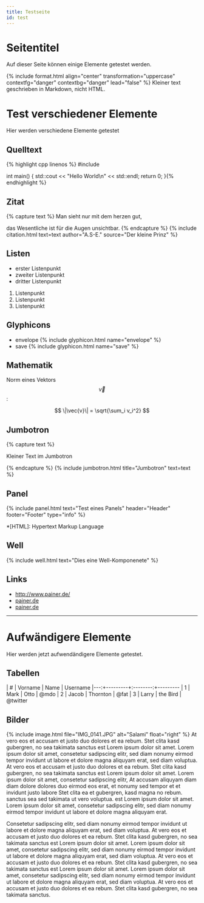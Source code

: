 ```yaml
---
title: Testseite
id: test
---
```


# Seitentitel

Auf dieser Seite können einige Elemente getestet werden.

{% include format.html align="center" transformation="uppercase" contextfg="danger" contextbg="danger" lead="false" %}
Kleiner text geschrieben in Markdown, nicht HTML.

# Test verschiedener Elemente

Hier werden verschiedene Elemente getestet

## Quelltext

{% highlight cpp linenos %}
#include <iostream>

int main() {
  std::cout << "Hello World\n" << std::endl;
  return 0;
}{% endhighlight %}

## Zitat

{% capture text %}
Man sieht nur mit dem herzen gut,

das Wesentliche ist für die Augen unsichtbar.
{% endcapture %}
{% include citation.html text=text author="A.S-E." source="Der kleine Prinz" %}

## Listen

* erster Listenpunkt
* zweiter Listenpunkt
* dritter Listenpunkt

1. Listenpunkt
2. Listenpunkt
3. Listenpunkt

## Glyphicons

* envelope {% include glyphicon.html name="envelope" %}
* save {% include glyphicon.html name="save" %}

## Mathematik

Norm eines Vektors $$\vec{v}$$:

$$
\|\vec{v}\| = \sqrt{\sum_i v_i^2}
$$

## Jumbotron

{% capture text %}
<p class="text-right">Kleiner Text im Jumbotron</p>
{% endcapture %}
{% include jumbotron.html title="Jumbotron" text=text %}

## Panel

{% include panel.html text="Test eines Panels" header="Header" footer="Footer" type="info" %}

*[HTML]: Hypertext Markup Language

## Well
{% include well.html text="Dies eine Well-Komponenete" %}

## Links

- <http://www.painer.de/>
- [painer.de](http://www.painer.de/)
- [painer.de][1]

---

# Aufwändigere Elemente

Hier werden jetzt aufwendändigere Elemente getestet.

## Tabellen

| # | Vorname |   Name   | Username
|---:+---------+:--------:+---------
| 1 | Mark    | Otto     | @mdo
| 2 | Jacob   | Thornton | @fat
| 3 | Larry   | the Bird | @twitter

## Bilder

{% include image.html file="IMG_0141.JPG" alt="Salami" float="right" %} At vero eos et accusam et justo duo dolores et ea rebum. Stet clita kasd gubergren, no sea takimata sanctus est Lorem ipsum dolor sit amet. Lorem ipsum dolor sit amet, consetetur sadipscing elitr, sed diam nonumy eirmod tempor invidunt ut labore et dolore magna aliquyam erat, sed diam voluptua. At vero eos et accusam et justo duo dolores et ea rebum. Stet clita kasd gubergren, no sea takimata sanctus est Lorem ipsum dolor sit amet. Lorem ipsum dolor sit amet, consetetur sadipscing elitr, At accusam aliquyam diam diam dolore dolores duo eirmod eos erat, et nonumy sed tempor et et invidunt justo labore Stet clita ea et gubergren, kasd magna no rebum. sanctus sea sed takimata ut vero voluptua. est Lorem ipsum dolor sit amet. Lorem ipsum dolor sit amet, consetetur sadipscing elitr, sed diam nonumy eirmod tempor invidunt ut labore et dolore magna aliquyam erat.

Consetetur sadipscing elitr, sed diam nonumy eirmod tempor invidunt ut labore et dolore magna aliquyam erat, sed diam voluptua. At vero eos et accusam et justo duo dolores et ea rebum. Stet clita kasd gubergren, no sea takimata sanctus est Lorem ipsum dolor sit amet. Lorem ipsum dolor sit amet, consetetur sadipscing elitr, sed diam nonumy eirmod tempor invidunt ut labore et dolore magna aliquyam erat, sed diam voluptua. At vero eos et accusam et justo duo dolores et ea rebum. Stet clita kasd gubergren, no sea takimata sanctus est Lorem ipsum dolor sit amet. Lorem ipsum dolor sit amet, consetetur sadipscing elitr, sed diam nonumy eirmod tempor invidunt ut labore et dolore magna aliquyam erat, sed diam voluptua. At vero eos et accusam et justo duo dolores et ea rebum. Stet clita kasd gubergren, no sea takimata sanctus.

[1]: http://www.painer.de "painer.de"
